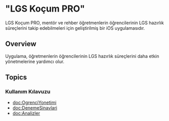 # "LGS Koçum PRO"

LGS Koçum PRO, mentör ve rehber öğretmenlerin öğrencilerinin LGS hazırlık süreçlerini takip edebilmeleri için geliştirilmiş bir iOS uygulamasıdır.

## Overview

Uygulama, öğretmenlerin öğrencilerinin LGS hazırlık süreçlerini daha etkin yönetmelerine yardımcı olur.

## Topics

### Kullanım Kılavuzu

- <doc:OgrenciYonetimi>
- <doc:DenemeSinavlari>
- <doc:Analizler>
